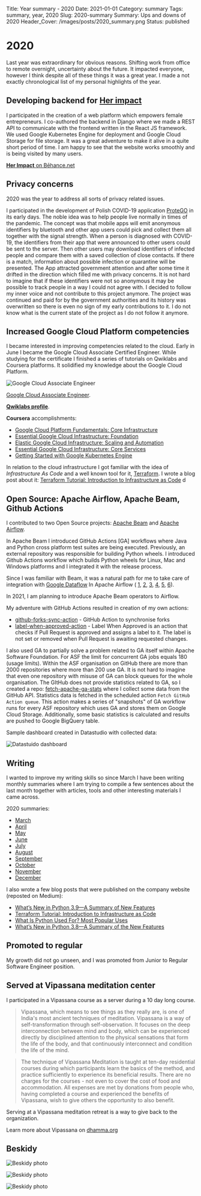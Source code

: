 Title: Year summary - 2020
Date: 2021-01-01
Category: summary
Tags: summary, year, 2020
Slug: 2020-summary
Summary: Ups and downs of 2020
Header_Cover: /images/posts/2020_summary.png
Status: published


# 2020

Last year was extraordinary for obvious reasons.
Shifting work from office to remote overnight, uncertainty about the future.
It impacted everyone, however I think despite all of these things it was a great year.
I made a not exactly chronological list of my personal highlights of the year.


## Developing backend for [**Her impact**](https://herimpact.co/)

I participated in the creation of a web platform which empowers female entrepreneurs.
I co-authored the backend in Django where we made a REST API to communicate with the frontend written in the React JS framework.
We used Google Kubernetes Engine for deployment and Google Cloud Storage for file storage.
It was a great adventure to make it alive in a quite short period of time. I am happy to see that the website works smoothly and is being visited by many users.

[**Her Impact** on Bēhance.net](https://www.behance.net/gallery/94053021/Her-Impact-self-development-app-for-women)


## Privacy concerns
2020 was the year to address all sorts of privacy related issues.

I participated in the development of Polish COVID-19 application [ProteGO](https://github.com/ProteGO-Safe) in its early days.
The noble idea was to help people live normally in times of the pandemic.
The concept was that mobile apps will emit anonymous identifiers by bluetooth and other app users could pick and collect them all together with the signal strength.
When a person is diagnosed with COVID-19, the identifiers from their app that were announced to other users could be sent to the server. Then other users may download identifiers of infected people and compare them with a saved collection of close contacts. If there is a match, information about possible infection or quarantine will be presented.
The App attracted government attention and after some time it drifted in the direction which filled me with privacy concerns. It is not hard to imagine that if these identifiers were not so anonymous it may be possible to track people in a way I could not agree with.
I decided to follow my inner voice and not contribute to this project anymore.
The project was continued and paid for by the government authorities and its history was overwritten so there is even no sign of my early contributions to it.
I do not know what is the current state of the project as I do not follow it anymore.


## Increased Google Cloud Platform competencies

I became interested in improving competencies related to the cloud. Early in June I became the Google Cloud Associate Certified Engineer.
While studying for the certificate I finished a series of tutorials on Qwiklabs and Coursera platforms.
It solidified my knowledge about the Google Cloud Platform.

![Google Cloud Associate Engineer]({static}/images/posts/gcp_ace.png)

[Google Cloud Associate Engineer](https://www.credential.net/d47b7596-251f-45ac-8a54-4cf6d8c5a286?key=f4eed8bc7e2f25d6b2a9315f31e1a20dd7cd5ecc93caff78eb55feeafcc6be70).

[**Qwiklabs profile**](https://www.qwiklabs.com/public_profiles/102aba17-a972-4e32-865b-0e3626420e5a).

**Coursera** accomplishments:

 * [Google Cloud Platform Fundamentals: Core Infrastructure](https://www.coursera.org/account/accomplishments/verify/PLPFK2SMEHM6)
 * [Essential Google Cloud Infrastructure: Foundation](https://www.coursera.org/account/accomplishments/verify/HJMSSXPASHXX)
 * [Elastic Google Cloud Infrastructure: Scaling and Automation](https://www.coursera.org/account/accomplishments/verify/VFK3U45L8HY6)
 * [Essential Google Cloud Infrastructure: Core Services](https://www.coursera.org/account/accomplishments/verify/JJH7V2MHMKYD)
 * [Getting Started with Google Kubernetes Engine](https://www.coursera.org/account/accomplishments/verify/HAA7U93T9M9X)

In relation to the cloud infrastructure I got familiar with the idea of  _Infrastructure As Code_ and a well known tool for it, [Terraform](https://www.terraform.io/). I wrote a blog post about it:
[Terraform Tutorial: Introduction to Infrastructure as Code](https://tobiaszkedzierski.medium.com/terraform-tutorial-introduction-to-infrastructure-as-code-dccec643bfdb)
d

## Open Source: Apache Airflow, Apache Beam, Github Actions

I contributed to two Open Source projects: [Apache Beam](https://github.com/apache/beam) and [Apache Airflow](https://github.com/apache/airflow).

In Apache Beam I introduced GitHub Actions [GA] workflows where Java and Python cross platform test suites are being executed.
Previously, an external repository was responsible for building Python wheels.
I introduced Github Actions workflow which builds Python wheels for Linux, Mac and Windows platforms and I integrated it with the release process.

Since I was familiar with Beam, it was a natural path for me to take care of integration with [Google Dataflow](https://cloud.google.com/dataflow) In Apache Airflow (
[1](https://github.com/apache/airflow/pull/11167), [2](https://github.com/apache/airflow/pull/11374), [3](https://github.com/apache/airflow/pull/11501), [4](https://github.com/apache/airflow/pull/11726), [5](https://github.com/apache/airflow/pull/12039), [6](https://github.com/apache/airflow/pull/12249)).

In 2021, I am planning to introduce Apache Beam operators to Airflow.

My adventure with GitHub Actions resulted in creation of my own actions:

 - [github-forks-sync-action](https://github.com/TobKed/github-forks-sync-action) - GitHub Action to synchronise forks
 - [label-when-approved-action](https://github.com/TobKed/label-when-approved-action) - Label When Approved is an action that checks if Pull Request is approved and assigns a label to it. The label is not set or removed when Pull Request is awaiting requested changes.

I also used GA to partially solve a problem related to GA itself within Apache Software Foundation.
For ASF the limit for concurrent GA jobs equals 180 (usage limits).
Within the ASF organisation on GitHub there are more than 2000 repositories where more than 200 use GA.
It is not hard to imagine that even one repository with misuse of GA can block queues for the whole organisation.
The GItHub does not provide statistics related to GA, so I created a repo: [fetch-apache-ga-stats](https://github.com/TobKed/fetch-apache-ga-stats) where I collect some data from the GitHub API.
Statistics data is fetched in the scheduled action `Fetch GitHub Action queue`.
This action makes a series of "snapshots" of GA workflow runs for every ASF repository which uses GA and stores them on Google Cloud Storage.
Additionally, some basic statistics is calculated and results are pushed to Google BigQuery table.

Sample dashboard created in Datastudio with collected data:


![Datastuido dashboard]({static}/images/posts/ga_stats.png)

## Writing

I wanted to improve my writing skills so since March I have been writing monthly summaries where I am trying to compile a few sentences about the last month together
with articles, tools and other interesting materials I came across.

2020 summaries:

 - [March]({filename}/posts/2020_03_31_march_links.md)
 - [April]({filename}/posts/2020_04_30_april_links.md)
 - [May]({filename}/posts/2020_05_31_may_links.md)
 - [June]({filename}/posts/2020_06_30_june_links.md)
 - [July]({filename}/posts/2020_07_31_july_links.md)
 - [August]({filename}/posts/2020_08_31_august_links.md)
 - [September]({filename}/posts/2020_09_30_september_links.md)
 - [October]({filename}/posts/2020_10_31_october_links.md)
 - [November]({filename}/posts/2020_11_30_november_links.md)
 - [December]({filename}/posts/2020_12_31_december_links.md)

I also wrote a few blog posts that were published on the company website (reposted on Medium):

- [What’s New in Python 3.9—A Summary of New Features](https://tobiaszkedzierski.medium.com/whats-new-in-python-3-9-a-summary-of-new-features-e82dda07e85a)
- [Terraform Tutorial: Introduction to Infrastructure as Code](https://tobiaszkedzierski.medium.com/terraform-tutorial-introduction-to-infrastructure-as-code-dccec643bfdb)
- [What Is Python Used For? Most Popular Uses](https://tobiaszkedzierski.medium.com/what-is-python-used-for-most-popular-uses-a0c1019bac25)
- [What’s New in Python 3.8—A Summary of the New Features](https://tobiaszkedzierski.medium.com/whats-new-in-python-3-8-a-summary-of-the-new-features-a2b68bd7b81d)


## Promoted to regular

My growth did not go unseen, and I was promoted from Junior to Regular Software Engineer position.

## Served at Vipassana meditation center

I participated in a Vipassana course as a server during a 10 day long course.

> Vipassana, which means to see things as they really are, is one of India's most ancient techniques of meditation.
> Vipassana is a way of self-transformation through self-observation.
> It focuses on the deep interconnection between mind and body, which can be experienced directly by disciplined attention to the physical sensations that form the life of the body, and that continuously interconnect and condition the life of the mind.

> The technique of Vipassana Meditation is taught at ten-day residential courses during which participants learn the basics of the method, and practice sufficiently to experience its beneficial results.
> There are no charges for the courses - not even to cover the cost of food and accommodation.
> All expenses are met by donations from people who, having completed a course and experienced the benefits of Vipassana, wish to give others the opportunity to also benefit.

Serving at a Vipassana meditation retreat is a way to give back to the organization.

Learn more about Vipassana on [dhamma.org](https://www.dhamma.org/)

## Beskidy

![Beskidy photo]({static}/images/posts/beskidy/DSC03290.png)

![Beskidy photo]({static}/images/posts/beskidy/DSC03307.png)

![Beskidy photo]({static}/images/posts/beskidy/DSC03339.png)
